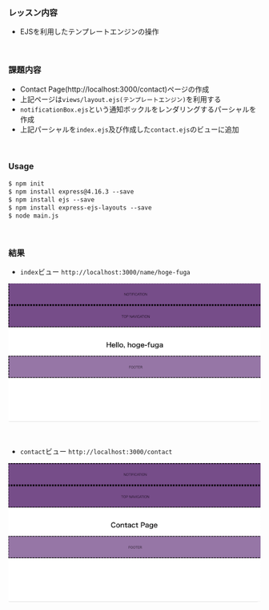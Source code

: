 ### レッスン内容
- EJSを利用したテンプレートエンジンの操作

<br>

### 課題内容
- Contact Page(http://localhost:3000/contact)ページの作成
- 上記ページは`views/layout.ejs(テンプレートエンジン)`を利用する
- `notificationBox.ejs`という通知ボックルをレンダリングするパーシャルを作成
- 上記パーシャルを`index.ejs`及び作成した`contact.ejs`のビューに追加

<br>

### Usage
```
$ npm init
$ npm install express@4.16.3 --save
$ npm install ejs --save
$ npm install express-ejs-layouts --save
$ node main.js
```

<br>

### 結果

- `index`ビュー
`http://localhost:3000/name/hoge-fuga`

![fig](https://github.com/spider-man-tm/readme_figure/blob/master/nodejs-train/10/10-01.png)

<br>

- `contact`ビュー
`http://localhost:3000/contact`

![fig](https://github.com/spider-man-tm/readme_figure/blob/master/nodejs-train/10/10-02.png)